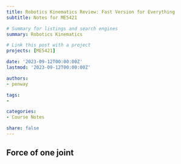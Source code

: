 ```yaml
---
title: Robotics Kinematics Review: Fast Version for Everything
subtitle: Notes for ME5421

# Summary for listings and search engines
summary: Robotics Kinematics

# Link this post with a project
projects: [ME5421]

date: '2023-09-12T00:00:00Z'
lastmod: '2023-09-12T00:00:00Z'

authors:
- penway

tags:
- 

categories:
- Course Notes

share: false
---
```


## Force of one joint



